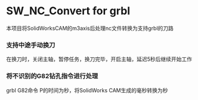 
# SW_NC_Convert for grbl

本项目将SolidWorksCAM的m3axis后处理nc文件转换为支持grbl的刀路

### 支持中途手动换刀
  在换刀时，关闭主轴，暂停任务，换刀完毕，开启主轴，延迟5秒后继续开始工作

### 将不识别的G82钻孔指令进行处理
  grbl G82命令 P的时间为秒，将SolidWorks CAM生成的毫秒转换为秒



